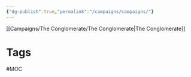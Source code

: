 ```yaml
---
{"dg-publish":true,"permalink":"/campaigns/campaigns/"}
---
```



[[Campaigns/The Conglomerate/The Conglomerate|The Conglomerate]]

# Tags
#MOC 
